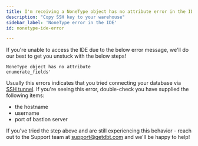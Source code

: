 ```yaml
---
title: I'm receiving a NoneType object has no attribute error in the IDE?
description: "Copy SSH key to your warehouse"
sidebar_label: 'NoneType error in the IDE'
id: nonetype-ide-error

---
```


If you're unable to access the IDE due to the below error message, we'll do our best to get you unstuck with the below steps!

```shell
NoneType object has no attribute 
enumerate_fields'
```

Usually this errors indicates that you tried connecting your database via [SSH tunnel](https://docs.getdbt.com/docs/dbt-cloud/cloud-configuring-dbt-cloud/connecting-your-database#connecting-via-an-ssh-tunnel). If you're seeing this error, double-check you have supplied the following items:

- the hostname
- username
- port of bastion server

If you've tried the step above and are still experiencing this behavior - reach out to the Support team at support@getdbt.com and we'll be happy to help!
